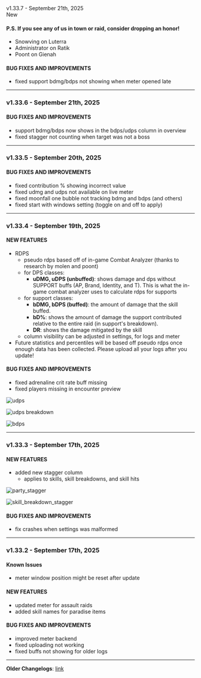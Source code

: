 <div class="rounded-md flex space-x-2 items-center">
  <div class="text-lg font-semibold text-white">
    v1.33.7 - September 21th, 2025
  </div>
  <div class="bg-accent-500 px-2 font-medium rounded-md text-white">
    New
  </div>
</div>

#### P.S. If you see any of us in town or raid, consider dropping an honor!

- Snowving on Luterra
- Administrator on Ratik
- Poont on Gienah

#### BUG FIXES AND IMPROVEMENTS

- fixed support bdmg/bdps not showing when meter opened late

---

### v1.33.6 - September 21th, 2025

#### BUG FIXES AND IMPROVEMENTS

- support bdmg/bdps now shows in the bdps/udps column in overview
- fixed stagger not counting when target was not a boss

---

### v1.33.5 - September 20th, 2025

#### BUG FIXES AND IMPROVEMENTS

- fixed contribution % showing incorrect value
- fixed udmg and udps not available on live meter
- fixed moonfall one bubble not tracking bdmg and bdps (and others)
- fixed start with windows setting (toggle on and off to apply)

---

### v1.33.4 - September 19th, 2025

#### NEW FEATURES

- RDPS
  - pseudo rdps based off of in-game Combat Analyzer (thanks to research by molen and poont)
  - for DPS classes:
    - **uDMG, uDPS (unbuffed)**: shows damage and dps without SUPPORT buffs (AP, Brand, Identity, and T). This is what the in-game combat analyzer uses to calculate rdps for supports
  - for support classes:
    - **bDMG, bDPS (buffed)**: the amount of damage that the skill buffed.
    - **bD%**: shows the amount of damage the support contributed relative to the entire raid (in support's breakdown).
    - **DR**: shows the damage mitigated by the skill
  - column visibility can be adjusted in settings, for logs and meter
- Future statistics and percentiles will be based off pseudo rdps once enough data has been collected. Please upload all your logs after you update!

#### BUG FIXES AND IMPROVEMENTS

- fixed adrenaline crit rate buff missing
- fixed players missing in encounter preview

![udps](https://i.imgur.com/PpP8PlK.png)

![udps breakdown](https://i.imgur.com/bdlweJ5.png)

![bdps](https://i.imgur.com/IT2R9yl.png)

---

### v1.33.3 - September 17th, 2025

#### NEW FEATURES

- added new stagger column
  - applies to skills, skill breakdowns, and skill hits

![party_stagger](https://i.imgur.com/JOEoZdI.png)

![skill_breakdown_stagger](https://i.imgur.com/UG7Zt8H.png)

#### BUG FIXES AND IMPROVEMENTS

- fix crashes when settings was malformed

---

### v1.33.2 - September 17th, 2025

#### Known Issues

- meter window position might be reset after update

#### NEW FEATURES

- updated meter for assault raids
- added skill names for paradise items

#### BUG FIXES AND IMPROVEMENTS

- improved meter backend
- fixed uploading not working
- fixed buffs not showing for older logs

---

**Older Changelogs**: [link](https://github.com/snoww/loa-logs/releases/tag/v1.32.5)
